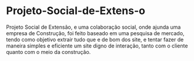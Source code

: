 # Projeto-Social-de-Extens-o
Projeto Social de Extensão, e uma colaboração social, onde ajunda uma empresa de Construção, foi feito baseado em uma pesquisa de mercado, tendo como objetivo extrair tudo que e de bom dos site, e tentar fazer de maneira simples e eficiente um site digno de interação, tanto com o cliente quanto com o meio da construção.
